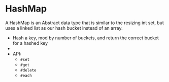 # HashMap
A HashMap is an Abstract data type that is similar to the resizing int set, but uses a linked list as our hash bucket instead of an array.
* Hash a key, mod by number of buckets, and return the correct bucket for a hashed key
* 
* API: 
  * `#set`
  * `#get`
  * `#delete`
  * `#each`